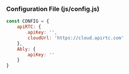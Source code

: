 ### Configuration File (js/config.js)
```javascript
const CONFIG = {
    apiRTC: {
        apiKey: '',
        cloudUrl: 'https://cloud.apirtc.com'
    },
    Ably: {
        apiKey: ''
    }
}
